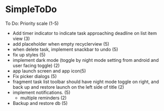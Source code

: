 # SimpleToDo
To Do:
    Priority scale (1-5)
- Add timer indicator to indicate task approaching deadline on list item view (3)
- add placeholder when empty recyclerview (5)
- when delete task, implement snackbar to undo (5)
- fix up styles (5)
- implement dark mode (toggle by night mode setting from android and user facing toggle) (2)
- app launch screen and app icon(5)
- Fix picker dialogs (5)
- fragment task list toolbar should have night mode toggle on right, and back up and restore launch on the left side of title (2)
- implement notifications. (5)
    - multiple reminders (2)
- Backup and restore db (5)
